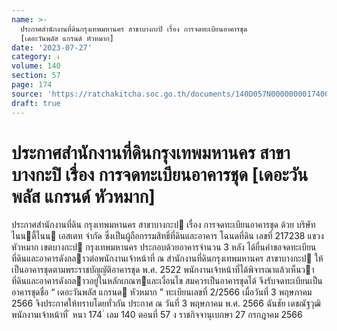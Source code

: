```yaml
---
name: >-
  ประกาศสำนักงานที่ดินกรุงเทพมหานคร สาขาบางกะปิ เรื่อง การจดทะเบียนอาคารชุด
  [เดอะวันพลัส แกรนด์ หัวหมาก]
date: '2023-07-27'
category: ง
volume: 140
section: 57
page: 174
source: 'https://ratchakitcha.soc.go.th/documents/140D057N0000000017400.pdf'
draft: true
---
```


# ประกาศสำนักงานที่ดินกรุงเทพมหานคร สาขาบางกะปิ เรื่อง การจดทะเบียนอาคารชุด [เดอะวันพลัส แกรนด์ หัวหมาก]

ประกาศสํานักงานที่ดิน กรุงเทพมหานคร สาขาบางกะป เรื่อง การจดทะเบียนอาคารชุด ด้วย บริษัท ไนนตี้ไนน เอสเตท จํากัด ซึ่งเป็นผู้ถือกรรมสิทธิ์ที่ดินและอาคาร โฉนดที่ดิน เลขที่ 217238 แขวงหัวหมาก เขตบางกะป กรุงเทพมหานคร ประกอบด้วยอาคารจํานวน 3 หลัง ได้ยื่นคําขอจดทะเบียนที่ดินและอาคารดังกลาวต่อพนักงานเจ้าหน้าที่ ณ สํานักงานที่ดินกรุงเทพมหานคร สาขาบางกะป ให้เป็นอาคารชุดตามพระราชบัญญัติอาคารชุด พ.ศ. 2522 พนักงานเจ้าหน้าที่ได้พิจารณาแล้วเห็นวา ที่ดินและอาคารดังกลาวอยู่ในหลักเกณฑและเงื่อนไข สมควรเป็นอาคารชุดได้ จึงรับจดทะเบียนเป็นอาคารชุดชื่อ “ เดอะวันพลัส แกรนด หัวหมาก ” ทะเบียนเลขที่ 2/2566 เมื่อวันที่ 3 พฤษภาคม 2566 จึงประกาศให้ทราบโดยทั่วกัน ประกาศ ณ วันที่ 3 พฤษภาคม พ.ศ. 2566 ฉันชัย เดชณัฐวุฒิ พนักงานเจ้าหน้าที่ ้ หนา 174 ่ เลม 140 ตอนที่ 57 ง ราชกิจจานุเบกษา 27 กรกฎาคม 2566
